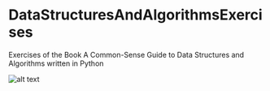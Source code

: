 # DataStructuresAndAlgorithmsExercises
Exercises of the Book A Common-Sense Guide to Data Structures and Algorithms written in Python

![alt text](https://pragprog.com/titles/jwdsal2/a-common-sense-guide-to-data-structures-and-algorithms-second-edition/jwdsal2.jpg)
